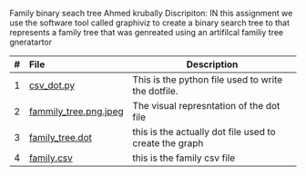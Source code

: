 Family binary seach tree
Ahmed krubally
Discripiton: IN this assignment  we use the software tool called graphiviz to create a binary search tree to that represents a family tree that was genreated using an artifilcal familiy tree gneratartor 


|   #   | File            | Description             |
| :---: | :--------------- | ---------------------- |
|   1   |  [csv_dot.py](CSV_dot.py) | This is the python file used to write the dotfile.  |
|   2   |      [fammily_tree.png.jpeg](Family_tree.png.jpeg) | The visual represntation of the dot file   |
|   3   | [family_tree.dot](Family_tree.dot)| this is the actually dot file used to create the graph|
|   4   | [family.csv](family.csv)| this is the family csv file|


